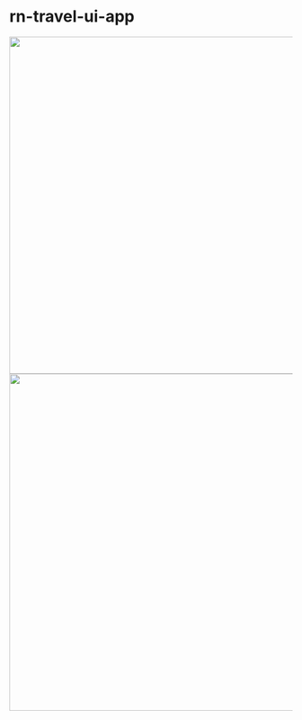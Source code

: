 # rn-travel-ui-app

<img height="600px" src="https://res.cloudinary.com/tuananh18/image/upload/v1631774240/hvtn5uwg2lbvv2ow6dbg.png" >
<img height="600px" src="https://res.cloudinary.com/tuananh18/image/upload/v1631774331/o2k2l6ymzeldrvl1wti7.png" >

